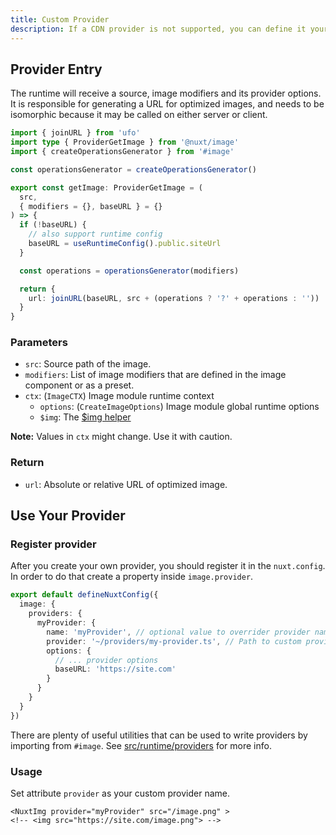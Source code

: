 ```yaml
---
title: Custom Provider
description: If a CDN provider is not supported, you can define it yourself.
---
```


## Provider Entry

The runtime will receive a source, image modifiers and its provider options. It is responsible for generating a URL for optimized images, and needs to be isomorphic because it may be called on either server or client.

```ts [providers/my-provider.ts]
import { joinURL } from 'ufo'
import type { ProviderGetImage } from '@nuxt/image'
import { createOperationsGenerator } from '#image'

const operationsGenerator = createOperationsGenerator()

export const getImage: ProviderGetImage = (
  src,
  { modifiers = {}, baseURL } = {}
) => {
  if (!baseURL) {
    // also support runtime config 
    baseURL = useRuntimeConfig().public.siteUrl
  }

  const operations = operationsGenerator(modifiers)

  return {
    url: joinURL(baseURL, src + (operations ? '?' + operations : ''))
  }
}
```

### Parameters

- `src`: Source path of the image.
- `modifiers`: List of image modifiers that are defined in the image component or as a preset.
- `ctx`: (`ImageCTX`) Image module runtime context
  - `options`: (`CreateImageOptions`) Image module global runtime options
  - `$img`: The [$img helper](/usage/use-image)

**Note:** Values in `ctx` might change. Use it with caution.

### Return

- `url`: Absolute or relative URL of optimized image.

## Use Your Provider

### Register provider

After you create your own provider, you should register it in the `nuxt.config`. In order to do that create a property inside `image.provider`.

```ts [nuxt.config.ts]
export default defineNuxtConfig({
  image: {
    providers: {
      myProvider: {
        name: 'myProvider', // optional value to overrider provider name
        provider: '~/providers/my-provider.ts', // Path to custom provider
        options: {
          // ... provider options
          baseURL: 'https://site.com'
        }
      }
    }
  }
})
```

There are plenty of useful utilities that can be used to write providers by importing from `#image`. See [src/runtime/providers](https://github.com/nuxt/image/tree/dev/src/runtime/providers) for more info.

### Usage 
Set attribute `provider` as your custom provider name. 

```vue [pages/index.vue]
<NuxtImg provider="myProvider" src="/image.png" >
<!-- <img src="https://site.com/image.png"> -->
```
